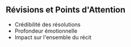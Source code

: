 ## Révisions et Points d'Attention
- Crédibilité des résolutions
- Profondeur émotionnelle
- Impact sur l'ensemble du récit
